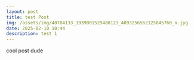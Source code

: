 ```yaml
---
layout: post
title: test Post
img: /assets/img/40784133_1939001529480123_4093256562125045760_n.jpg
date: 2025-02-10 10:44
description: test 1
---
```

cool post dude